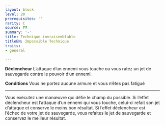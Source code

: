 ```yaml
---
layout: block
level: 20
prerequisites: ''
rarity: C
source: ??
summary: '-'
title: Technique invraisemblable
titleEN: Impossible Technique
traits:
- general

---
```


<p><strong>Déclencheur</strong> L’attaque d’un ennemi vous touche ou vous ratez un jet de sauvegarde contre le pouvoir d’un ennemi.</p>
<p><strong>Conditions</strong> Vous ne portez aucune armure et vous n’êtes pas fatigué</p>
<hr>
<p>Vous exécutez une manœuvre qui défie le champ du possible. Si l’effet déclencheur est l’attaque d’un ennemi qui vous touche, celui-ci refait son jet d’attaque et conserve le moins bon résultat. Si l’effet déclencheur est l’échec de votre jet de sauvegarde, vous refaites le jet de sauvegarde et conservez le meilleur résultat.</p>